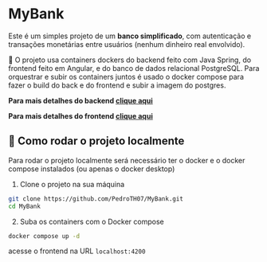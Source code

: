 # MyBank

Este é um simples projeto de um **banco simplificado**, com autenticação e transações monetárias entre usuários (nenhum dinheiro real envolvido).

🐳 O projeto usa containers dockers do backend feito com Java Spring, do frontend feito em Angular, e do banco de dados relacional PostgreSQL. Para orquestrar e subir os containers juntos é usado o docker compose para fazer o build do back e do frontend e subir a imagem do postgres.

**Para mais detalhes do backend [clique aqui](./Frontend/MyBank/README.md)**

**Para mais detalhes do frontend [clique aqui](./Backend/MyBank/README.md)**

## 🚀 Como rodar o projeto localmente

Para rodar o projeto localmente será necessário ter o docker e o docker compose instalados (ou apenas o docker desktop)

1. Clone o projeto na sua máquina
```bash
git clone https://github.com/PedroTH07/MyBank.git
cd MyBank
```

2. Suba os containers com o Docker compose
```bash
docker compose up -d
```

acesse o frontend na URL `localhost:4200`